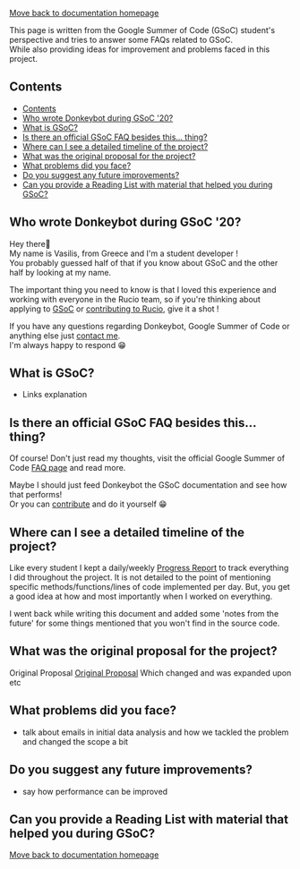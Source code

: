 [Move back to documentation homepage](https://github.com/rucio/donkeybot/tree/master/docs)

This page is written from the Google Summer of Code (GSoC) student's perspective and tries to answer some FAQs related to GSoC.    
While also providing ideas for improvement and problems faced in this project.

## Contents
- [Contents](#contents)
- [Who wrote Donkeybot during GSoC '20?](#who-wrote-donkeybot-during-gsoc-20)
- [What is GSoC?](#what-is-gsoc)
- [Is there an official GSoC FAQ besides this... thing?](#is-there-an-official-gsoc-faq-besides-this-thing)
- [Where can I see a detailed timeline of the project?](#where-can-i-see-a-detailed-timeline-of-the-project)
- [What was the original proposal for the project?](#what-was-the-original-proposal-for-the-project)
- [What problems did you face?](#what-problems-did-you-face)
- [Do you suggest any future improvements?](#do-you-suggest-any-future-improvements)
- [Can you provide a Reading List with material that helped you during GSoC?](#can-you-provide-a-reading-list-with-material-that-helped-you-during-gsoc)

## Who wrote Donkeybot during GSoC '20?

Hey there👋  
My name is Vasilis, from Greece and I'm a student developer !    
You probably guessed half of that if you know about GSoC and the other half by looking at my name.   

The important thing you need to know is that I loved this experience and working with everyone in the Rucio team, so if you're thinking about applying to [GSoC](https://summerofcode.withgoogle.com/) or [contributing to Rucio](https://rucio.readthedocs.io/en/latest/contributing.html), give it a shot !

If you have any questions regarding Donkeybot, Google Summer of Code or anything else just [contact me](https://github.com/mageirakos).     
I'm always happy to respond 😁

## What is GSoC?

- Links explanation
  
## Is there an official GSoC FAQ besides this... thing?

Of course! Don't just read my thoughts, visit the official Google Summer of Code [FAQ page](https://developers.google.com/open-source/gsoc/faq) and read more. 

Maybe I should just feed Donkeybot the GSoC documentation and see how that performs!    
Or you can [contribute](/docs/getting_started.md) and do it yourself 😁

## Where can I see a detailed timeline of the project?

Like every student I kept a daily/weekly [Progress Report](https://docs.google.com/document/d/1ZwDS5vze91rO0WSC9IQEmBAzL9gpJytaLW-eqj1kTpQ/edit?usp=sharing) to track everything I did throughout the project. It is not detailed to the point of mentioning specific methods/functions/lines of code implemented per day. But, you get a good idea at how and most importantly when I worked on everything. 

I went back while writing this document and added some 'notes from the future' for some things mentioned that you won't find in the source code.  

## What was the original proposal for the project?

Original Proposal
 [Original Proposal](https://github.com/TomasJavurek/hsf.github.io/blob/master/_gsocproposals/2020/proposal_RucioSupportBot.md) Which changed and was expanded upon etc

## What problems did you face?

- talk about emails in initial data analysis and how we tackled the problem and changed the scope a bit


## Do you suggest any future improvements?

- say how performance can be improved


## Can you provide a Reading List with material that helped you during GSoC?




[Move back to documentation homepage](https://github.com/rucio/donkeybot/tree/master/docs)
